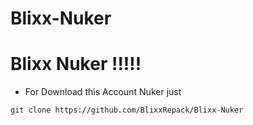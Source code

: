 # Blixx-Nuker

# Blixx Nuker !!!!!

- For Download this Account Nuker just

`git clone https://github.com/BlixxRepack/Blixx-Nuker`
